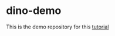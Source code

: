 # dino-demo


This is the demo repository for this [tutorial](https://www.youtube.com/watch?v=hiAlBRdWlDs&ab_channel=GameDevWorld)